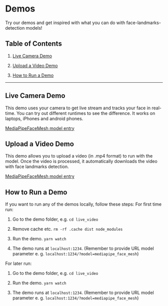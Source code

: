# Demos

Try our demos and get inspired with what you can do with face-landmarks-detection models!

## Table of Contents
1. [Live Camera Demo](#live-camera-demo)

2. [Upload a Video Demo](#upload-a-video-demo)

3. [How to Run a Demo](#how-to-run-a-demo)

-------------------------------------------------------------------------------

## Live Camera Demo
This demo uses your camera to get live stream and tracks your face in real-time.
You can try out different runtimes to see the difference. It
works on laptops, iPhones and android phones.

[MediaPipeFaceMesh model entry](https://storage.googleapis.com/tfjs-models/demos/face-landmarks-detection/index.html?model=mediapipe_face_mesh)

## Upload a Video Demo
This demo allows you to upload a video (in .mp4 format) to run with the model.
Once the video is processed, it automatically downloads the video with face landmarks detection.

[MediaPipeFaceMesh model entry](https://storage.googleapis.com/tfjs-models/demos/face-landmarks-detection-upload-video/index.html?model=mediapipe_face_mesh)

## How to Run a Demo
If you want to run any of the demos locally, follow these steps:
For first time run:

1. Go to the demo folder, e.g. `cd live_video`

2. Remove cache etc. `rm -rf .cache dist node_modules`

3. Run the demo. `yarn watch`

4. The demo runs at `localhost:1234`. (Remember to provide URL model parameter e. g. `localhost:1234/?model=mediapipe_face_mesh`)


For later run:

1. Go to the demo folder, e.g. `cd live_video`

2. Run the demo. `yarn watch`

3. The demo runs at `localhost:1234`. (Remember to provide URL model parameter e. g. `localhost:1234/?model=mediapipe_face_mesh`)